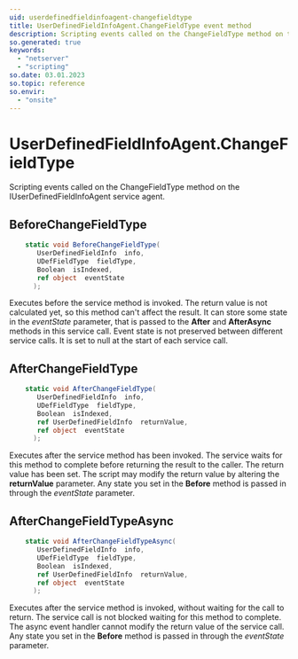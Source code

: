 ```yaml
---
uid: userdefinedfieldinfoagent-changefieldtype
title: UserDefinedFieldInfoAgent.ChangeFieldType event method
description: Scripting events called on the ChangeFieldType method on the UserDefinedFieldInfoAgent service agent.
so.generated: true
keywords:
  - "netserver"
  - "scripting"
so.date: 03.01.2023
so.topic: reference
so.envir:
  - "onsite"
---
```

# UserDefinedFieldInfoAgent.ChangeFieldType

Scripting events called on the <see cref='M:SuperOffice.CRM.Services.IUserDefinedFieldInfoAgent.ChangeFieldType'>ChangeFieldType</see> method on the <see cref='IUserDefinedFieldInfoAgent'>IUserDefinedFieldInfoAgent</see>  service agent.

## BeforeChangeFieldType
```cs
    static void BeforeChangeFieldType(
       UserDefinedFieldInfo  info,
       UDefFieldType  fieldType,
       Boolean  isIndexed,
       ref object  eventState
      );
```
Executes before the service method is invoked.
The return value is not calculated yet, so this method can't affect the result.
It can store some state in the *eventState* parameter, that is passed to the **After** and **AfterAsync** methods in this service call.
Event state is not preserved between different service calls. It is set to null at the start of each service call.
## AfterChangeFieldType
```cs
    static void AfterChangeFieldType(
       UserDefinedFieldInfo  info,
       UDefFieldType  fieldType,
       Boolean  isIndexed,
       ref UserDefinedFieldInfo  returnValue,
       ref object  eventState
      );
```
Executes after the service method has been invoked. The service waits for this method to complete before returning the result to the caller.
The return value has been set. The script may modify the return value by altering the **returnValue** parameter.
Any state you set in the **Before** method is passed in through the *eventState* parameter.
## AfterChangeFieldTypeAsync
```cs
    static void AfterChangeFieldTypeAsync(
       UserDefinedFieldInfo  info,
       UDefFieldType  fieldType,
       Boolean  isIndexed,
       ref UserDefinedFieldInfo  returnValue,
       ref object  eventState
      );
```
Executes after the service method is invoked, without waiting for the call to return.
The service call is not blocked waiting for this method to complete.
The async event handler cannot modify the return value of the service call.
Any state you set in the **Before** method is passed in through the *eventState* parameter.

